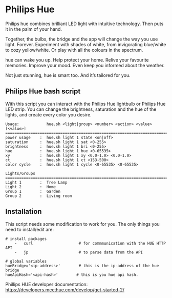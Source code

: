 # Philips Hue
Philips hue combines brilliant LED light with intuitive technology. Then puts it in the palm of your hand.

Together, the bulbs, the bridge and the app will change the way you use light. Forever. Experiment with shades of white, from invigorating blue/white to cozy yellow/white. Or play with all the colours in the spectrum.

hue can wake you up. Help protect your home. Relive your favourite memories. Improve your mood. Even keep you informed about the weather.

Not just stunning, hue is smart too. And it’s tailored for you.

## Philips Hue bash script
With this script you can interact with the Philips Hue lightbulb or Philips Hue LED strip. You can change the brightness, saturation and the hue of the lights, and create every color you desire.

    Usage:            hue.sh <light|group> <number> <action> <value> [<value>]
    ==========================================================================
    power usage    :  hue.sh light 1 state <on|off>
    saturation     :  hue.sh light 1 sat <0-255>
    brightness     :  hue.sh light 1 bri <0-255>
    hue            :  hue.sh light 1 hue <0-65535>
    xy             :  hue.sh light 1 xy <0.0-1.0> <0.0-1.0>
    ct             :  hue.sh light 1 ct <153-500>
    color cycle    :  hue.sh light 1 cycle <0-65535> <0-65535>
    
    Lights/Groups
    ==========================================================================
    Light 1        :  Tree Lamp
    Light 2        :  Home
    Group 1        :  Garden
    Group 2        :  Living room


## Installation
This script needs some modification to work for you. The only things you need to install/edit are:

    # install packages
        -   curl                    # for commmunication with the HUE HTTP API
        -   jp                      # to parse data from the API

    # global variables
    hueBridge='<ip-address>'        # this is the ip-address of the hue bridge
    hueApiHash='<api-hash>'        # this is you hue api hash.

Phillips HUE developer documentation: https://developers.meethue.com/develop/get-started-2/


    
   
